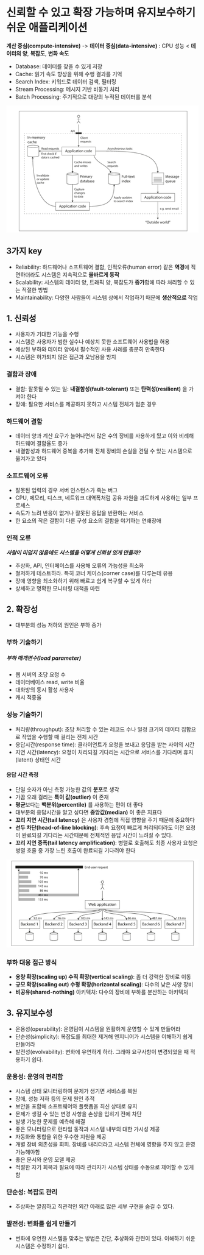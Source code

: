 # 신뢰할 수 있고 확장 가능하며 유지보수하기 쉬운 애플리케이션

**계산 중심(compute-intensive)** -> **데이터 중심(data-intensive)** : CPU 성능 < **데이터의 양**, **복잡도**, **변화 속도**

- Database: 데이터를 찾을 수 있게 저장
- Cache: 읽기 속도 향상을 위해 수행 결과를 기억
- Search Index: 키워드로 데이터 검색, 필터링
- Stream Processing: 메시지 기반 비동기 처리
- Batch Processing: 주기적으로 대량의 누적된 데이터를 분석

![img.png](./image/img.png)

## 3가지 key
- Reliability: 하드웨어나 소프트웨어 결함, 인적오류(human error) 같은 **역경**에 직면하더라도 시스템은 지속적으로 **올바르게 동작**
- Scalability: 시스템의 데이터 양, 트래픽 양, 복잡도가 **증가**함에 따라 처리할 수 있는 적절한 방법
- Maintainability: 다양한 사람들이 시스템 상에서 작업하기 때문에 **생산적으로** 작업

## 1. 신뢰성
- 사용자가 기대한 기능을 수행
- 시스템은 사용자가 범한 실수나 예상치 못한 소프트웨어 사용법을 허용
- 예상된 부하와 데이터 양에서 필수적인 사용 사례를 충분히 만족한다
- 시스템은 허가되지 않은 접근과 오남용을 방지

### 결함과 장애
- 결함: 잘못될 수 있는 일: **내결함성(fault-tolerant)** 또는 **탄력성(resilient)** 을 가져야 한다
- 장애: 필요한 서비스를 제공하지 못하고 시스템 전체가 멈춘 경우

### 하드웨어 결함
- 데이터 양과 계산 요구가 늘어나면서 많은 수의 장비를 사용하게 됬고 이와 비례해 하드웨어 결함율도 증가
- 내결함성과 하드웨어 중복을 추가해 전체 장비의 손실을 견딜 수 있는 시스템으로 옮겨가고 있다

### 소프트웨어 오류
- 잘못된 입력의 경우 서버 인스턴스가 죽는 버그
- CPU, 메모리, 디스크, 네트워크 대역폭처럼 공유 자원을 과도하게 사용하는 일부 프로세스
- 속도가 느려 반응이 없거나 잘못된 응답을 반환하는 서비스
- 한 요소의 작은 결함이 다른 구성 요소의 결함을 야기하는 연쇄장애

### 인적 오류
***사람이 미덥지 않음에도 시스템을 어떻게 신뢰성 있게 만들까?***
- 추상화, API, 인터페이스를 사용해 오류의 가능성을 최소화
- 철저하게 테스트하라. 특히 코너 케이스(corner case)를 다루는데 유용
- 장애 영향을 최소화하기 위해 빠르고 쉽게 복구할 수 있게 하라
- 상세하고 명확한 모니터링 대책을 마련

## 2. 확장성
- 대부분의 성능 저하의 원인은 부하 증가   

### 부하 기술하기

##### 부하 매개변수(load parameter)
- 웹 서버의 초당 요청 수
- 데이터베이스 read, write 비율
- 대화방의 동시 활성 사용자
- 캐시 적중율

### 성능 기술하기

- 처리량(throughput): 초당 처리할 수 있는 레코드 수나 일정 크기의 데이터 집합으로 작업을 수행할 때 걸리는 전체 시간
- 응답시간(response time): 클라이언트가 요청을 보내고 응답을 받는 사이의 시간
- 지연 시간(latency): 요청이 처리되길 기다리는 시간으로 서비스를 기다리며 휴지(latent) 상태인 시간

#### 응답 시간 측정
- 단일 숫자가 아닌 측정 가능한 값의 **분포**로 생각
- 가끔 오래 걸리는 **특이 값(outlier)** 이 존재
- **평균**보다는 **백분위(percentile)** 를 사용하는 편이 더 좋다
- 대부분의 응답시간을 알고 싶다면 **중앙값(median)** 이 좋은 지표다
- **꼬리 지연 시간(tail latency)** 은 사용자 경험에 직접 영향을 주기 때문에 중요하다
- **선두 차단(head-of-line blocking)**: 후속 요청이 빠르게 처리되더라도 이전 요청이 완료되길 기다리는 시간때문에 전체적인 응답 시간이 느려질 수 있다. 
- **꼬리 지연 증폭(tail latency amplification)**: 병렬로 호출해도 최종 사용자 요청은 병렬 호줄 중 가장 느린 호출이 완료되길 기다려야 한다

![img.png](image/img2.png)

### 부하 대응 접근 방식
- **용량 확장(scaling up) 수직 확장(vertical scaling)**: 좀 더 강력한 장비로 이동   
- **규모 확장(scaling out) 수평 확장(horizontal scaling)**: 다수의 낮은 사양 장비   
- **비공유(shared-nothing)** 아키텍처: 다수의 장비에 부하를 분산하는 아키텍처 

## 3. 유지보수성
- 운용성(operability): 운영팀이 시스템을 원활하게 운영할 수 있게 만들어라
- 단순성(simplicity): 복잡도를 최대한 제거해 엔지니어가 시스템을 이해하기 쉽게 만들어라
- 발전성(evolvability): 변화에 유연하게 하라. 그래야 요구사항이 변경되었을 때 적용하기 쉽다.

### 운용성: 운영의 편리함
- 시스템 상태 모니터링하여 문제가 생기면 서비스를 복원
- 장애, 성능 저하 등의 문제 원인 추적
- 보안을 포함해 소프트웨어와 플랫폼을 최신 상태로 유지
- 문제가 생길 수 있는 변경 사항을 손상을 입히기 전에 차단
- 발생 가능한 문제를 예측해 해결
- 좋은 모니터링으로 런타임 동작과 시스템 내부의 대한 가시성 제공
- 자동화와 통합을 위한 우수한 지원을 제공
- 개별 장비 의존성을 회피. 장비를 내리더라고 시스템 전체에 영향을 주지 않고 운영 가능해야함
- 좋은 문서와 운영 모델 제공
- 적절한 자기 회복과 필요에 따라 관리자가 시스템 상태를 수동으로 제어할 수 있게 함

### 단순성: 복잡도 관리
- 추상화는 깔끔하고 직관적인 외간 아래로 많은 세부 구현을 숨길 수 있다.

### 발전성: 변화를 쉽게 만들기
- 변화에 유연한 시스템을 맞추는 방법은 간단, 추상화와 관련이 있다. 이해하기 쉬운 시스템은 수정하기 쉽다.
